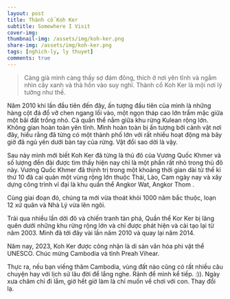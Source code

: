```yaml
---
layout: post
title: Thành cổ Koh Ker 
subtitle: Somewhere I Visit  
cover-img: 
thumbnail-img: /assets/img/koh-ker.png
share-img: /assets/img/koh-ker.png
tags: [nghich-ly, ly thuyet]
comments: true
---
```


> Càng già mình càng thấy sợ đám đông, thích ở nơi yên tĩnh và ngắm nhìn cây xanh và thả hồn vào suy nghĩ. Thành cổ Koh Ker là mội nơi lý tưởng như thế.
>

Năm 2010 khi lần đầu tiên đến đây, ấn tượng đầu tiên của mình là những hàng cột đá đổ vỡ chen ngang lối vào, một ngọn tháp cao lớn trầm mặc giữa một bãi đất trống nhỏ. Cả quần thể nằm giữa khu rừng Kulean rộng lớn. Không gian hoàn toàn yên tĩnh. Mình hoàn toàn bị ấn tượng bởi cảnh vật nơi đây, hiểu rằng đã từng có một thành phố lớn với rất nhiều hoạt động mà bây giờ đã ngủ yên dưới bàn tay của rừng. Vật đổi sao dời là vậy. 

Sau này mình mới biết Koh Ker đã từng là thủ đô của Vương Quốc Khmer và số lượng đền đài được tìm thấy hiện nay chỉ là một phần rất nhỏ trong thủ đô này. Vương Quốc Khmer đã thịnh trị trong một khoảng thời gian dài từ thế kỉ thứ 10 đã cai quản một vùng rộng lớn thuộc Thái, Lào, Cam ngày nay và xây dựng công trình vĩ đại là khu quần thể Angkor Wat, Angkor Thom . 

Cùng giai đoạn đó, chúng ta mới vừa thoát khỏi 1000 năm bắc thuộc, loạn 12 xứ quân và Nhà Lý vừa lên ngôi. 

Trải qua nhiều lần dời đô và chiến tranh tàn phá, Quần thể Kor Ker bị lãng quên dưới những khu rừng rộng lớn và chỉ được phát hiện và cải tạo lại từ năm 2003. Mình đã tới đây vài lần năm 2010 và quay lại năm 2014.

Năm nay, 2023, Koh Ker được công nhận là di sản văn hóa phi vật thể UNESCO. Chúc mừng Cambodia và tỉnh Preah Vihear. 

Thực ra, nếu bạn viếng thăm Cambodia, vùng đất nào cũng có rất nhiều câu chuyện hay với lịch sử lâu đời để lắng nghe. Rảnh để mình kể tiếp. :)). Ngày xưa chăm chỉ đi lắm, giờ hết giờ làm là chỉ muốn về chơi với con. Thay đổi lạ. 